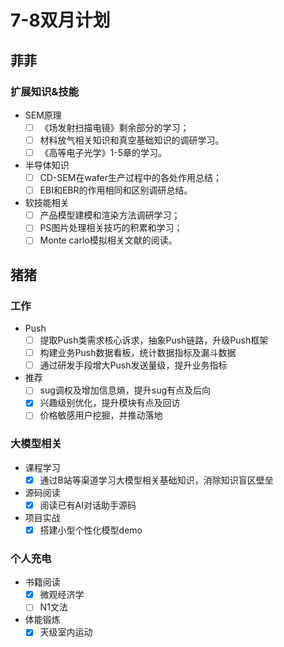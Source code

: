 <!--
 * @Author: spendar
 * @Date: 2024-07-08 09:40:59
 * @LastEditors: spendar
 * @LastEditTime: 2024-09-02 09:48:20
 * @FilePath: /plan/2024/7-8.md
 * @Description: 
-->
# 7-8双月计划

## 菲菲

### 扩展知识&技能

- SEM原理
  - [ ] 《场发射扫描电镜》剩余部分的学习；
  - [ ] 材料放气相关知识和真空基础知识的调研学习。
  - [ ] 《高等电子光学》1-5章的学习。
- 半导体知识
  - [ ] CD-SEM在wafer生产过程中的各处作用总结；
  - [ ] EBI和EBR的作用相同和区别调研总结。
- 软技能相关
  - [ ] 产品模型建模和渲染方法调研学习；
  - [ ] PS图片处理相关技巧的积累和学习；
  - [ ] Monte carlo模拟相关文献的阅读。

## 猪猪

### 工作

- Push
  - [ ] 提取Push类需求核心诉求，抽象Push链路，升级Push框架
  - [ ] 构建业务Push数据看板，统计数据指标及漏斗数据
  - [ ] 通过研发手段增大Push发送量级，提升业务指标

- 推荐
  - [ ] sug调权及增加信息熵，提升sug有点及后向
  - [X] 兴趣级别优化，提升模块有点及回访
  - [ ] 价格敏感用户挖掘，并推动落地

### 大模型相关

- 课程学习
  - [X] 通过B站等渠道学习大模型相关基础知识，消除知识盲区壁垒

- 源码阅读
  - [X] 阅读已有AI对话助手源码

- 项目实战
  - [X] 搭建小型个性化模型demo

### 个人充电

- 书籍阅读
  - [X] 微观经济学
  - [ ] N1文法

- 体能锻炼
  - [X] 天级室内运动
